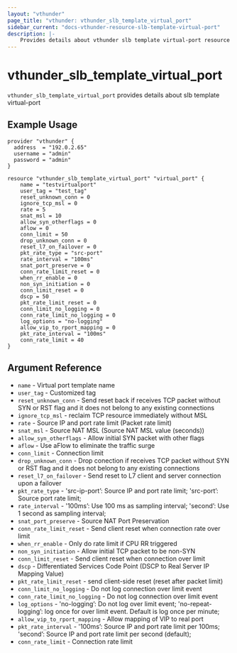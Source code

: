 ```yaml
---
layout: "vthunder"
page_title: "vthunder: vthunder_slb_template_virtual_port"
sidebar_current: "docs-vthunder-resource-slb-template-virtual-port"
description: |-
    Provides details about vthunder slb template virtual-port resource for A10
---
```


# vthunder\_slb\_template\_virtual_port

`vthunder_slb_template_virtual_port` provides details about slb template virtual-port
## Example Usage


```hcl
provider "vthunder" {
  address  = "192.0.2.65"
  username = "admin"
  password = "admin"
}

resource "vthunder_slb_template_virtual_port" "virtual_port" {
	name = "testvirtualport"
	user_tag = "test_tag"
	reset_unknown_conn = 0
	ignore_tcp_msl = 0
	rate = 5
	snat_msl = 10
	allow_syn_otherflags = 0
	aflow = 0
	conn_limit = 50
	drop_unknown_conn = 0
	reset_l7_on_failover = 0
	pkt_rate_type = "src-port"
	rate_interval = "100ms"
	snat_port_preserve = 0
	conn_rate_limit_reset = 0
	when_rr_enable = 0
	non_syn_initiation = 0
	conn_limit_reset = 0
	dscp = 50
	pkt_rate_limit_reset = 0
	conn_limit_no_logging = 0
	conn_rate_limit_no_logging = 0
	log_options = "no-logging"
	allow_vip_to_rport_mapping = 0
	pkt_rate_interval = "100ms"
	conn_rate_limit = 40
}
```

## Argument Reference

* `name` - Virtual port template name
* `user_tag` - Customized tag
* `reset_unknown_conn` - Send reset back if receives TCP packet without SYN or RST flag and it does not belong to any existing connections
* `ignore_tcp_msl` - reclaim TCP resource immediately without MSL
* `rate` - Source IP and port rate limit (Packet rate limit)
* `snat_msl` - Source NAT MSL (Source NAT MSL value (seconds))
* `allow_syn_otherflags` - Allow initial SYN packet with other flags
* `aflow` - Use aFlow to eliminate the traffic surge
* `conn_limit` - Connection limit
* `drop_unknown_conn` - Drop conection if receives TCP packet without SYN or RST flag and it does not belong to any existing connections
* `reset_l7_on_failover` - Send reset to L7 client and server connection upon a failover
* `pkt_rate_type` - 'src-ip-port’: Source IP and port rate limit; 'src-port’: Source port rate limit;
* `rate_interval` - '100ms’: Use 100 ms as sampling interval; 'second’: Use 1 second as sampling interval;
* `snat_port_preserve` - Source NAT Port Preservation
* `conn_rate_limit_reset` - Send client reset when connection rate over limit
* `when_rr_enable` - Only do rate limit if CPU RR triggered
* `non_syn_initiation` - Allow initial TCP packet to be non-SYN
* `conn_limit_reset` - Send client reset when connection over limit
* `dscp` - Differentiated Services Code Point (DSCP to Real Server IP Mapping Value)
* `pkt_rate_limit_reset` - send client-side reset (reset after packet limit)
* `conn_limit_no_logging` - Do not log connection over limit event
* `conn_rate_limit_no_logging` - Do not log connection over limit event
* `log_options` - 'no-logging’: Do not log over limit event; 'no-repeat-logging’: log once for over limit event. Default is log once per minute;
* `allow_vip_to_rport_mapping` - Allow mapping of VIP to real port
* `pkt_rate_interval` - '100ms’: Source IP and port rate limit per 100ms; 'second’: Source IP and port rate limit per second (default);
* `conn_rate_limit` - Connection rate limit

